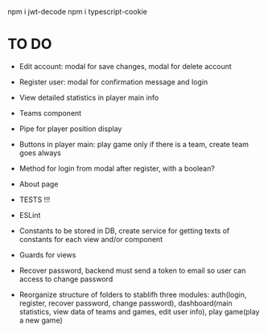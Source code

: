 npm i jwt-decode
npm i typescript-cookie

# TO DO
- Edit account: modal for save changes, modal for delete account
- Register user: modal for confirmation message and login
- View detailed statistics in player main info
- Teams component
- Pipe for player position display
- Buttons in player main: play game only if there is a team, create team goes always
- Method for login from modal after register, with a boolean?
- About page
- TESTS !!!
- ESLint
- Constants to be stored in DB, create service for getting texts of constants for each view and/or component
- Guards for views
- Recover password, backend must send a token to email so user can access to change password

- Reorganize structure of folders to stablifh three modules: auth(login, register, recover password, change password), dashboard(main statistics, view data of teams and games, edit user info), play game(play a new game)